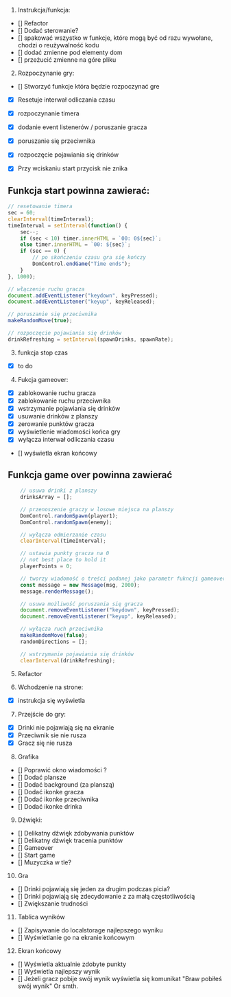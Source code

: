 1. Instrukcja/funkcja:
- [] Refactor
- [] Dodać sterowanie?
- [] spakować wszystko w funkcje, które mogą być od razu wywołane, chodzi o reużywalność kodu
- [] dodać zmienne pod elementy dom
- [] przeżucić zmienne na góre pliku

2. Rozpoczynanie gry:
- [] Stworzyć funkcje która będzie rozpoczynać gre
- [x] Resetuje interwał odliczania czasu
- [x] rozpoczynanie timera
- [x] dodanie event listenerów / poruszanie gracza
- [x] poruszanie się przeciwnika
- [x] rozpoczęcie pojawiania się drinków
- [x] Przy wciskaniu start przycisk nie znika


## Funkcja start powinna zawierać:
```javascript
// resetowanie timera
sec = 60;
clearInterval(timeInterval);
timeInterval = setInterval(function() {
    sec--;
    if (sec < 10) timer.innerHTML = `00: 0${sec}`;
    else timer.innerHTML = `00: ${sec}`;
    if (sec == 0) {
        // po skończeniu czasu gra się kończy
        DomControl.endGame("Time ends");
    }
}, 1000);

// włączenie ruchu gracza
document.addEventListener("keydown", keyPressed);
document.addEventListener("keyup", keyReleased);

// poruszanie się przeciwnika
makeRandomMove(true);

// rozpoczęcie pojawiania się drinków
drinkRefreshing = setInterval(spawnDrinks, spawnRate);

```

3. funkcja stop czas
- [x] to do

4. Fukcja gameover:
- [x] zablokowanie ruchu gracza
- [x] zablokowanie ruchu przeciwnika
- [x] wstrzymanie pojawiania się drinków
- [x] usuwanie drinków z planszy
- [x] zerowanie punktów gracza
- [x] wyświetlenie wiadomości końca gry
- [x] wyłącza interwał odliczania czasu
- [] wyświetla ekran końcowy

## Funkcja game over powinna zawierać
``` javascript
    // usuwa drinki z planszy
    drinksArray = [];

    // przenoszenie graczy w losowe miejsca na planszy
    DomControl.randomSpawn(player1);
    DomControl.randomSpawn(enemy);

    // wyłącza odmierzanie czasu
    clearInterval(timeInterval);

    // ustawia punkty gracza na 0
    // not best place to hold it
    playerPoints = 0;

    // tworzy wiadomość o treści podanej jako parametr fukncji gameover
    const message = new Message(msg, 2000);
    message.renderMessage();

    // usuwa możliwość poruszania się gracza
    document.removeEventListener("keydown", keyPressed);
    document.removeEventListener("keyup", keyReleased);

    // wyłącza ruch przeciwnika
    makeRandomMove(false);
    randomDirections = [];

    // wstrzymanie pojawiania się drinków
    clearInterval(drinkRefreshing);
```

5. Refactor

6. Wchodzenie na strone:
- [x] instrukcja się wyświetla

7. Przejście do gry:
- [x] Drinki nie pojawiają się na ekranie
- [x] Przeciwnik sie nie rusza
- [x] Gracz się nie rusza

8. Grafika
- [] Poprawić okno wiadomości ?
- [] Dodać plansze
- [] Dodać background (za planszą)
- [] Dodać ikonke gracza
- [] Dodać ikonke przeciwnika
- [] Dodać ikonke drinka

9. Dźwięki: 
- [] Delikatny dźwięk zdobywania punktów
- [] Delikatny dźwięk tracenia punktów
- [] Gameover
- [] Start game
- [] Muzyczka w tle?

10. Gra
- [] Drinki pojawiają się jeden za drugim podczas picia?
- [] Drinki pojawiają się zdecydowanie z za małą częstotliwością
- [] Zwiększanie trudności

11. Tablica wyników
- [] Zapisywanie do localstorage najlepszego wyniku
- [] Wyświetlanie go na ekranie końcowym

12. Ekran końcowy
- [] Wyświetla aktualnie zdobyte punkty
- [] Wyświetla najlepszy wynik
- [] Jeżeli gracz pobije swój wynik wyświetla się komunikat "Braw pobiłeś swój wynik" Or smth.